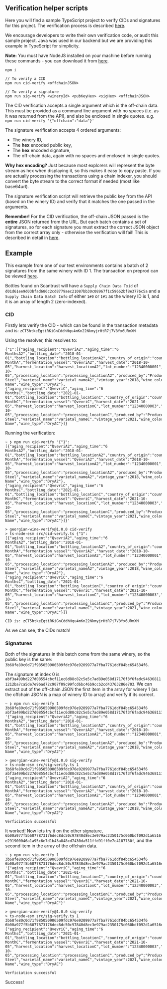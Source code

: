 ## Verification helper scripts

Here you will find a sample TypeScript project to verify CIDs and signatures for this project.
The verification process is described [here](../README.md).

We encourage developers to write their own verification code, or audit this sample project.
Java was used in our backend but we are providing this example in TypeScript for simplicity.

**Note:** You must have NodeJS installed on your machine before running these commands - you can download it from [here](https://nodejs.org/en/download).

```
npm i

// To verify a CID
npm run cid-verify <offchainJSON>

// To verify a signature
npm run sig-verify <wineryId> <pubKeyHex> <sigHex> <offchainJSON>
```

The CID verification accepts a single argument which is the off-chain data. This must be provided as a command line argument with no spaces (i.e. as it was returned from the API), and also be enclosed in single quotes. e.g. `npm run cid-verify '{"offchain":"data"}'`

The signature verification accepts 4 ordered arguments:
- The winery ID,
- The **hex** encoded public key,
- The **hex** encoded signature,
- The off-chain data, again with no spaces and enclosed in single quotes.

**Why hex encoding?** Just because most explorers will represent the byte stream as hex when displaying it, so this makes it easy to copy paste. If you are actually processing the transactions using a chain indexer, you should convert the byte stream to the correct format if needed (most like base64url).

The signature verification script will retrieve the public key from the API (based on the winery ID) and verify that it matches the one passed in the arguments.

**Remember!** For the CID verification, the off-chain JSON passed is the __entire__ JSON returned from the URL.
But each batch contains a set of signatures, so for each signature you must extract the correct JSON object from the correct array only - otherwise the verification will fail!
This is described in detail in [here](../README.md).

## Example
This example from one of our test environments contains a batch of 2 signatures from the same winery with ID 1. The transaction on preprod can be viewed [here](https://preprod.beta.explorer.cardano.org/en/transaction/d01d61ee9d03bfad686c2cd8779aec21087bb30c08967f1c59662bf8e3776c5a/metadata).

Bottles found on Scantrust will have a `Supply Chain Data Txid` of `d01d61ee9d03bfad686c2cd8779aec21087bb30c08967f1c59662bf8e3776c5a` and a `Supply Chain Data Batch Info` of either `1#0` or `1#1` as the winery ID is 1, and it is an array of length 2 (zero-indexed).

### CID
Firstly lets verify the CID - which can be found in the transaction metadata and is:  `zCT5htkeEgtiRKiGnCddhHqu4mKn22NkmyjrHtR7j7V8Yx6URmXM`

Using the resolver, this resolves to:
```
{"1":[{"aging_recipient":"QvevriA2","aging_time":"6 MonthsA2","bottling_date":"2018-01-01","bottling_location":"bottling_locationA2","country_of_origin":"country_of_originA2","fermentation_duration":"1 MonthA","fermentation_vessel":"QvevriA2","harvest_date":"2018-10-05","harvest_location":"harvest_locationA2","lot_number":"12340000001","number_of_bottles":2050,"origin":"originA2","pressing_date":"2018-10-05","processing_location":"processing_locationA2","produced_by":"ProducerA","producer_address":"producer_addressA2","producer_latitude":21.4500004,"producer_longitude":24.532091,"storage_vessel":"Stainless Steel","varietal_name":"varietal_nameA2","vintage_year":2018,"wine_color":"AmberA2","wine_name":"Wine Name","wine_type":"DryA2"},{"aging_recipient":"QvevriC","aging_time":"6 MonthsC","bottling_date":"2021-01-01","bottling_location":"bottling_locationC","country_of_origin":"country_of_originC","fermentation_duration":"1 MonthC","fermentation_vessel":"QvevriC","harvest_date":"2021-10-05","harvest_location":"harvest_locationC","lot_number":"12340000003","number_of_bottles":3000,"origin":"originC","pressing_date":"2021-10-05","processing_location":"processing_locationC","produced_by":"ProducerA","producer_address":"producer_addressC","producer_latitude":45.4500004,"producer_longitude":42.532091,"storage_vessel":"Stainless Steel","varietal_name":"varietal_nameC","vintage_year":2021,"wine_color":"AmberC","wine_name":"Wine Name","wine_type":"DryAC"}]}
```

Running the verification:
```
~ ❯ npm run cid-verify '{"1":[{"aging_recipient":"QvevriA2","aging_time":"6 MonthsA2","bottling_date":"2018-01-01","bottling_location":"bottling_locationA2","country_of_origin":"country_of_originA2","fermentation_duration":"1 MonthA","fermentation_vessel":"QvevriA2","harvest_date":"2018-10-05","harvest_location":"harvest_locationA2","lot_number":"12340000001","number_of_bottles":2050,"origin":"originA2","pressing_date":"2018-10-05","processing_location":"processing_locationA2","produced_by":"ProducerA","producer_address":"producer_addressA2","producer_latitude":21.4500004,"producer_longitude":24.532091,"storage_vessel":"Stainless Steel","varietal_name":"varietal_nameA2","vintage_year":2018,"wine_color":"AmberA2","wine_name":"Wine Name","wine_type":"DryA2"},{"aging_recipient":"QvevriC","aging_time":"6 MonthsC","bottling_date":"2021-01-01","bottling_location":"bottling_locationC","country_of_origin":"country_of_originC","fermentation_duration":"1 MonthC","fermentation_vessel":"QvevriC","harvest_date":"2021-10-05","harvest_location":"harvest_locationC","lot_number":"12340000003","number_of_bottles":3000,"origin":"originC","pressing_date":"2021-10-05","processing_location":"processing_locationC","produced_by":"ProducerA","producer_address":"producer_addressC","producer_latitude":45.4500004,"producer_longitude":42.532091,"storage_vessel":"Stainless Steel","varietal_name":"varietal_nameC","vintage_year":2021,"wine_color":"AmberC","wine_name":"Wine Name","wine_type":"DryAC"}]}'

> georgian-wine-verify@1.0.0 cid-verify
> ts-node-esm src/cid-verify.ts {"1":[{"aging_recipient":"QvevriA2","aging_time":"6 MonthsA2","bottling_date":"2018-01-01","bottling_location":"bottling_locationA2","country_of_origin":"country_of_originA2","fermentation_duration":"1 MonthA","fermentation_vessel":"QvevriA2","harvest_date":"2018-10-05","harvest_location":"harvest_locationA2","lot_number":"12340000001","number_of_bottles":2050,"origin":"originA2","pressing_date":"2018-10-05","processing_location":"processing_locationA2","produced_by":"ProducerA","producer_address":"producer_addressA2","producer_latitude":21.4500004,"producer_longitude":24.532091,"storage_vessel":"Stainless Steel","varietal_name":"varietal_nameA2","vintage_year":2018,"wine_color":"AmberA2","wine_name":"Wine Name","wine_type":"DryA2"},{"aging_recipient":"QvevriC","aging_time":"6 MonthsC","bottling_date":"2021-01-01","bottling_location":"bottling_locationC","country_of_origin":"country_of_originC","fermentation_duration":"1 MonthC","fermentation_vessel":"QvevriC","harvest_date":"2021-10-05","harvest_location":"harvest_locationC","lot_number":"12340000003","number_of_bottles":3000,"origin":"originC","pressing_date":"2021-10-05","processing_location":"processing_locationC","produced_by":"ProducerA","producer_address":"producer_addressC","producer_latitude":45.4500004,"producer_longitude":42.532091,"storage_vessel":"Stainless Steel","varietal_name":"varietal_nameC","vintage_year":2021,"wine_color":"AmberC","wine_name":"Wine Name","wine_type":"DryAC"}]}

CID is: zCT5htkeEgtiRKiGnCddhHqu4mKn22NkmyjrHtR7j7V8Yx6URmXM
```

As we can see, the CIDs match!

### Signatures
Both of the signatures in this batch come from the same winery, so the public key is the same: `3b68fe80c0d71f985050906509fdc976e9209977a7fba7761ddf84bc654534f6`.

The signature at index 0 is `abf3a499bd227d08554cbcf11ec6d88c82c5e5c7ad89e058d17176f3f6fadc946368111212ba7ca5de7e9bad72c907f09c99fcd6bc46b9ccb2cd43763286e703`. We can extract out of the off-chain JSON the first item in the array for winery 1 (as the offchain JSON is a map of winery ID to array) and verify if its correct.

```
~ ❯ npm run sig-verify 1 3b68fe80c0d71f985050906509fdc976e9209977a7fba7761ddf84bc654534f6 abf3a499bd227d08554cbcf11ec6d88c82c5e5c7ad89e058d17176f3f6fadc946368111212ba7ca5de7e9bad72c907f09c99fcd6bc46b9ccb2cd43763286e703 '{"aging_recipient":"QvevriA2","aging_time":"6 MonthsA2","bottling_date":"2018-01-01","bottling_location":"bottling_locationA2","country_of_origin":"country_of_originA2","fermentation_duration":"1 MonthA","fermentation_vessel":"QvevriA2","harvest_date":"2018-10-05","harvest_location":"harvest_locationA2","lot_number":"12340000001","number_of_bottles":2050,"origin":"originA2","pressing_date":"2018-10-05","processing_location":"processing_locationA2","produced_by":"ProducerA","producer_address":"producer_addressA2","producer_latitude":21.4500004,"producer_longitude":24.532091,"storage_vessel":"Stainless Steel","varietal_name":"varietal_nameA2","vintage_year":2018,"wine_color":"AmberA2","wine_name":"Wine Name","wine_type":"DryA2"}'

> georgian-wine-verify@1.0.0 sig-verify
> ts-node-esm src/sig-verify.ts 1 3b68fe80c0d71f985050906509fdc976e9209977a7fba7761ddf84bc654534f6 abf3a499bd227d08554cbcf11ec6d88c82c5e5c7ad89e058d17176f3f6fadc946368111212ba7ca5de7e9bad72c907f09c99fcd6bc46b9ccb2cd43763286e703 {"aging_recipient":"QvevriA2","aging_time":"6 MonthsA2","bottling_date":"2018-01-01","bottling_location":"bottling_locationA2","country_of_origin":"country_of_originA2","fermentation_duration":"1 MonthA","fermentation_vessel":"QvevriA2","harvest_date":"2018-10-05","harvest_location":"harvest_locationA2","lot_number":"12340000001","number_of_bottles":2050,"origin":"originA2","pressing_date":"2018-10-05","processing_location":"processing_locationA2","produced_by":"ProducerA","producer_address":"producer_addressA2","producer_latitude":21.4500004,"producer_longitude":24.532091,"storage_vessel":"Stainless Steel","varietal_name":"varietal_nameA2","vintage_year":2018,"wine_color":"AmberA2","wine_name":"Wine Name","wine_type":"DryA2"}

Verficiation successful
```

It worked! Now lets try it on the other signature, `6b00a977f5b6077873176dec8dc50c97840d8ec3e979ac2350175c060bdf092d1a6516e291900046a1a95c6e7d1b43a848cd7430da511ffd91ff0e7c4187730f`, and the second item in the array of the offchain data.

```
~ ❯ npm run sig-verify 1 3b68fe80c0d71f985050906509fdc976e9209977a7fba7761ddf84bc654534f6 6b00a977f5b6077873176dec8dc50c97840d8ec3e979ac2350175c060bdf092d1a6516e291900046a1a95c6e7d1b43a848cd7430da511ffd91ff0e7c4187730f '{"aging_recipient":"QvevriC","aging_time":"6 MonthsC","bottling_date":"2021-01-01","bottling_location":"bottling_locationC","country_of_origin":"country_of_originC","fermentation_duration":"1 MonthC","fermentation_vessel":"QvevriC","harvest_date":"2021-10-05","harvest_location":"harvest_locationC","lot_number":"12340000003","number_of_bottles":3000,"origin":"originC","pressing_date":"2021-10-05","processing_location":"processing_locationC","produced_by":"ProducerA","producer_address":"producer_addressC","producer_latitude":45.4500004,"producer_longitude":42.532091,"storage_vessel":"Stainless Steel","varietal_name":"varietal_nameC","vintage_year":2021,"wine_color":"AmberC","wine_name":"Wine Name","wine_type":"DryAC"}'

> georgian-wine-verify@1.0.0 sig-verify
> ts-node-esm src/sig-verify.ts 1 3b68fe80c0d71f985050906509fdc976e9209977a7fba7761ddf84bc654534f6 6b00a977f5b6077873176dec8dc50c97840d8ec3e979ac2350175c060bdf092d1a6516e291900046a1a95c6e7d1b43a848cd7430da511ffd91ff0e7c4187730f {"aging_recipient":"QvevriC","aging_time":"6 MonthsC","bottling_date":"2021-01-01","bottling_location":"bottling_locationC","country_of_origin":"country_of_originC","fermentation_duration":"1 MonthC","fermentation_vessel":"QvevriC","harvest_date":"2021-10-05","harvest_location":"harvest_locationC","lot_number":"12340000003","number_of_bottles":3000,"origin":"originC","pressing_date":"2021-10-05","processing_location":"processing_locationC","produced_by":"ProducerA","producer_address":"producer_addressC","producer_latitude":45.4500004,"producer_longitude":42.532091,"storage_vessel":"Stainless Steel","varietal_name":"varietal_nameC","vintage_year":2021,"wine_color":"AmberC","wine_name":"Wine Name","wine_type":"DryAC"}

Verficiation successful
```

Success!
